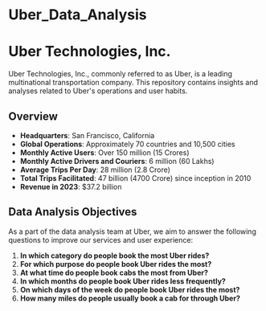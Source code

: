 # Uber_Data_Analysis
# Uber Technologies, Inc.  

Uber Technologies, Inc., commonly referred to as Uber, is a leading multinational transportation company. This repository contains insights and analyses related to Uber's operations and user habits.  

## Overview  

- **Headquarters**: San Francisco, California  
- **Global Operations**: Approximately 70 countries and 10,500 cities  
- **Monthly Active Users**: Over 150 million (15 Crores)  
- **Monthly Active Drivers and Couriers**: 6 million (60 Lakhs)  
- **Average Trips Per Day**: 28 million (2.8 Crore)  
- **Total Trips Facilitated**: 47 billion (4700 Crore) since inception in 2010  
- **Revenue in 2023**: $37.2 billion  

## Data Analysis Objectives  

As a part of the data analysis team at Uber, we aim to answer the following questions to improve our services and user experience:  

1. **In which category do people book the most Uber rides?**  
2. **For which purpose do people book Uber rides the most?**  
3. **At what time do people book cabs the most from Uber?**  
4. **In which months do people book Uber rides less frequently?**  
5. **On which days of the week do people book Uber rides the most?**  
6. **How many miles do people usually book a cab for through Uber?**  

